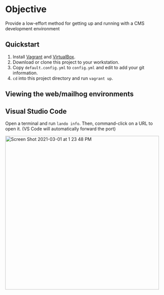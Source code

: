 # Objective

Provide a low-effort method for getting up and running with a CMS development environment

## Quickstart

1. Install [Vagrant](https://www.vagrantup.com/downloads.html) and [VirtualBox](https://www.virtualbox.org/wiki/Downloads).
2. Download or clone this project to your workstation.
3. Copy `default.config.yml` to `config.yml` and edit to add your git information.
4. `cd` into this project directory and run `vagrant up`.

## Viewing the web/mailhog environments

## Visual Studio Code

Open a terminal and run `lando info`. Then, command-click on a URL to open it. (VS Code will automatically forward the port)

<img width="487" alt="Screen Shot 2021-03-01 at 1 23 48 PM" src="https://user-images.githubusercontent.com/101649/109554429-6fd4dd80-7a91-11eb-8880-9bbb67db412f.png">
